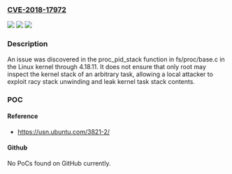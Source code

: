 ### [CVE-2018-17972](https://cve.mitre.org/cgi-bin/cvename.cgi?name=CVE-2018-17972)
![](https://img.shields.io/static/v1?label=Product&message=n%2Fa&color=blue)
![](https://img.shields.io/static/v1?label=Version&message=n%2Fa&color=blue)
![](https://img.shields.io/static/v1?label=Vulnerability&message=n%2Fa&color=brighgreen)

### Description

An issue was discovered in the proc_pid_stack function in fs/proc/base.c in the Linux kernel through 4.18.11. It does not ensure that only root may inspect the kernel stack of an arbitrary task, allowing a local attacker to exploit racy stack unwinding and leak kernel task stack contents.

### POC

#### Reference
- https://usn.ubuntu.com/3821-2/

#### Github
No PoCs found on GitHub currently.

